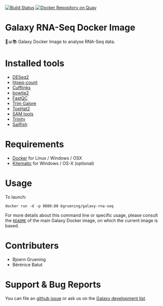 [![Build Status](https://travis-ci.org/bgruening/galaxy-rna-seq.svg?branch=master)](https://travis-ci.org/bgruening/galaxy-rna-seq)
[![Docker Repository on Quay](https://quay.io/repository/bgruening/galaxy-rna-seq/status "Docker Repository on Quay")](https://quay.io/repository/bgruening/galaxy-rna-seq)

Galaxy RNA-Seq Docker Image
=============================

:whale::bar_chart::books: Galaxy Docker Image to analyse RNA-Seq data.

# Installed tools

 * [DESeq2](http://www.bioconductor.org/packages/release/bioc/html/DESeq2.html)
 * [htseq-count](http://www-huber.embl.de/HTSeq/doc/count.html)
 * [Cufflinks](http://cufflinks.cbcb.umd.edu/)
 * [bowtie2](http://bowtie-bio.sourceforge.net/bowtie2/index.shtml)
 * [FastQC](http://www.bioinformatics.babraham.ac.uk/projects/fastqc/)
 * [Trim Galore](http://www.bioinformatics.babraham.ac.uk/projects/trim_galore/)
 * [TopHat2](https://ccb.jhu.edu/software/tophat/index.shtml)
 * [SAM tools](https://sourceforge.net/projects/samtools/)
 * [Trinity](https://github.com/trinityrnaseq/trinityrnaseq/wiki)
 * [Sailfish](http://www.cs.cmu.edu/~ckingsf/software/sailfish/)

# Requirements

 - [Docker](https://docs.docker.com/installation/) for Linux / Windows / OSX
 - [Kitematic](https://kitematic.com/) for Windows / OS-X (optional)

# Usage

To launch:

```
docker run -d -p 8080:80 bgruening/galaxy-rna-seq
```

For more details about this command line or specific usage, please consult the
[`README`](https://github.com/bgruening/docker-galaxy-stable/blob/master/README.md) of the main Galaxy Docker image, on which the current image is based.

# Contributers

- Bjoern Gruening
- Bérénice Batut

# Support & Bug Reports

You can file an [github issue](https://github.com/bgruening/galaxy-rna-seq/issues) or ask us on the [Galaxy development list](http://lists.bx.psu.edu/listinfo/galaxy-dev).
